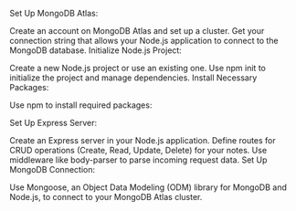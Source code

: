 Set Up MongoDB Atlas:

Create an account on MongoDB Atlas and set up a cluster.
Get your connection string that allows your Node.js application to connect to the MongoDB database.
Initialize Node.js Project:

Create a new Node.js project or use an existing one.
Use npm init to initialize the project and manage dependencies.
Install Necessary Packages:

Use npm to install required packages:

Set Up Express Server:

Create an Express server in your Node.js application.
Define routes for CRUD operations (Create, Read, Update, Delete) for your notes.
Use middleware like body-parser to parse incoming request data.
Set Up MongoDB Connection:

Use Mongoose, an Object Data Modeling (ODM) library for MongoDB and Node.js, to connect to your MongoDB Atlas cluster.
